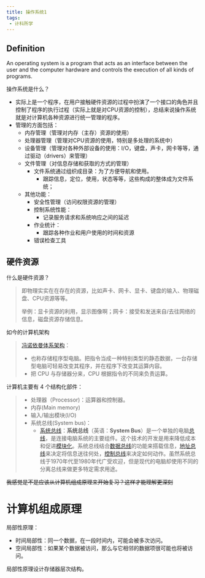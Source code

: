 ```yaml
---
title: 操作系统1
tags:
 - 计科所学
---
```


##  Definition

An operating system is a program that acts as an interface between the user and the computer hardware and controls the execution of all kinds of programs.

操作系统是什么？

- 实际上是一个程序，在用户接触硬件资源的过程中扮演了一个接口的角色并且控制了程序的执行过程（实际上就是对CPU资源的控制），总结来说操作系统就是对计算机各种资源进行统一管理的程序。
- 管理的方面包括：
  - 内存管理（管理对内存（主存）资源的使用）
  - 处理器管理（管理对CPU资源的使用，特别是多处理的系统中）
  - 设备管理（管理对各种外部设备的使用：I/O，键盘，声卡，网卡等等，通过驱动（drivers）来管理）
  - 文件管理（对信息存储和获取的方式的管理）
    - 文件系统通过组织成目录：为了方便导航和使用。
      - 跟踪信息，定位，使用，状态等等，这些构成的整体成为文件系统；
  - 其他功能：
      - 安全性管理（访问权限资源的管理）
      - 控制系统性能：
        - 记录服务请求和系统响应之间的延迟
      - 作业统计：
        - 跟踪各种作业和用户使用的时间和资源
      - 错误检查工具



## 硬件资源

什么是硬件资源？

> 即物理实实在在存在的资源，比如声卡、网卡、显卡、键盘的输入、物理磁盘、CPU资源等等。
>
> 举例：显卡资源的利用，显示图像啊；网卡：接受和发送来自/去往网络的信息，磁盘资源存储信息。

如今的计算机架构

> [冯诺依曼体系架构](https://zh.wikipedia.org/wiki/冯·诺伊曼结构)：
>
> - 也称存储程序型电脑。把指令当成一种特别类型的静态数据，一台存储型电脑可轻易改变其程序，并在程序下改变其运算内容。
> - 把 CPU 与存储器分来，CPU 根据指令的不同来负责运算。

计算机主要有 4 个结构化部件：

> - 处理器（Processor)：运算器和控制器。
> - 内存(Main memory)
> - 输入/输出模块(I/O)
> - 系统总线(System bus)：
>   - [系统总线](https://zh.wikipedia.org/wiki/系統匯流排)：**系统总线**（英语：**System Bus**）是一个单独的电脑[总线](https://zh.wikipedia.org/wiki/匯流排)，是连接电脑系统的主要组件。这个技术的开发是用来降低成本和促进[模块化](https://zh.wikipedia.org/wiki/模組化)。系统总线结合[数据总线](https://zh.wikipedia.org/wiki/資料匯流排)的功能来搭载信息，[地址总线](https://zh.wikipedia.org/wiki/位址匯流排)来决定将信息送往何处，[控制总线](https://zh.wikipedia.org/wiki/控制匯流排)来决定如何动作。虽然系统总线于1970年代至1980年代广受欢迎，但是现代的电脑却使用不同的分离总线来做更多特定需求用途。

~~我感觉是不是应该从计算机组成原理来开始复习？这样才能理解更深刻~~







# 计算机组成原理

局部性原理：

- 时间局部性：同一个数据，在一段时间内，可能会被多次访问。
- 空间局部性：如果某个数据被访问，那么与它相邻的数据项很可能也将被访问。

局部性原理设计存储器层次结构。



